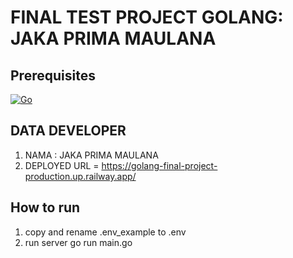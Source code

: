 # FINAL TEST PROJECT GOLANG: JAKA PRIMA MAULANA

## Prerequisites

[![Go](https://img.shields.io/badge/--00ADD8?logo=go&logoColor=ffffff)](https://golang.org/)

## DATA DEVELOPER
1. NAMA : JAKA PRIMA MAULANA
2. DEPLOYED URL = https://golang-final-project-production.up.railway.app/


## How to run
1. copy and rename .env_example to .env
2. run server go run main.go

